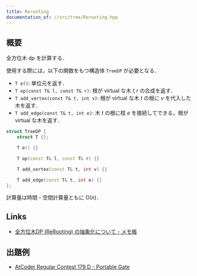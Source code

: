 ```yaml
---
title: Rerooting
documentation_of: //src/tree/Rerooting.hpp
---
```


## 概要
全方位木 dp を計算する．

使用する際には，以下の関数をもつ構造体 `TreeDP` が必要となる．

- `T e()`: 単位元を返す．
- `T op(const T& l, const T& r)`: 根が virtual な木 $l, r$ の合成を返す．
- `T add_vertex(const T& t, int v)`: 根が virtual な木 $t$ の根に $v$ を代入した木を返す．
- `T add_edge(const T& t, int e)`: 木 $t$ の根に枝 $e$ を接続してできる，根が virtual な木を返す．

```C++
struct TreeDP {
    struct T {};

    T e() {}

    T op(const T& l, const T& r) {}

    T add_vertex(const T& t, int v) {}

    T add_edge(const T& t, int e) {}
};
```

計算量は時間・空間計算量ともに $\mathrm{O}(n)$．

## Links
- [全方位木DP (ReRooting) の抽象化について - メモ帳](https://null-mn.hatenablog.com/entry/2020/04/14/124151)

## 出題例
- [AtCoder Regular Contest 179 D - Portable Gate](https://atcoder.jp/contests/arc179/tasks/arc179_d)